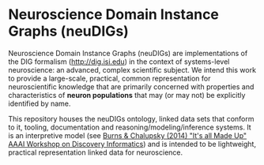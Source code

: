 # Neuroscience Domain Instance Graphs (neuDIGs)
Neuroscience Domain Instance Graphs (neuDIGs) are implementations of the DIG formalism (http://dig.isi.edu) in the context of systems-level neuroscience: an advanced, complex scientific subject. We intend this work to provide a large-scale, practical, common representation for neuroscientific knowledge that are primarily concerned with properties and characteristics of **neuron populations** that may (or may not) be explicitly identified by name. 

This repository houses the neuDIGs ontology, linked data sets that conform to it, tooling, documentation and reasoning/modeling/inference systems. It is an interpretive model (see [Burns & Chalupsky (2014) "It's all Made Up" AAAI Workshop on Discovery Informatics](http://www.aaai.org/ocs/index.php/WS/AAAIW14/paper/view/8735)) and is intended to be lightweight, practical representation linked data for neuroscience.
